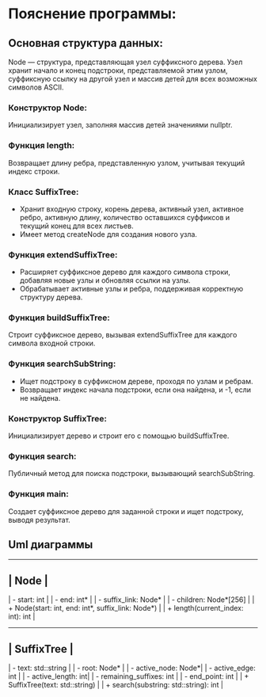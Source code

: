 # Пояснение программы:
## Основная структура данных:

Node — структура, представляющая узел суффиксного дерева. Узел хранит начало и конец подстроки, представляемой этим узлом, суффиксную ссылку на другой узел и массив детей для всех возможных символов ASCII.
### Конструктор Node:

Инициализирует узел, заполняя массив детей значениями nullptr.
### Функция length:

Возвращает длину ребра, представленную узлом, учитывая текущий индекс строки.
### Класс SuffixTree:

- Хранит входную строку, корень дерева, активный узел, активное ребро, активную длину, количество оставшихся суффиксов и текущий конец для всех листьев.
- Имеет метод createNode для создания нового узла.
### Функция extendSuffixTree:

- Расширяет суффиксное дерево для каждого символа строки, добавляя новые узлы и обновляя ссылки на узлы.
- Обрабатывает активные узлы и ребра, поддерживая корректную структуру дерева.
### Функция buildSuffixTree:

Строит суффиксное дерево, вызывая extendSuffixTree для каждого символа входной строки.
### Функция searchSubString:

- Ищет подстроку в суффиксном дереве, проходя по узлам и ребрам.
- Возвращает индекс начала подстроки, если она найдена, и -1, если не найдена.
### Конструктор SuffixTree:

Инициализирует дерево и строит его с помощью buildSuffixTree.
### Функция search:

Публичный метод для поиска подстроки, вызывающий searchSubString.
### Функция main:

Создает суффиксное дерево для заданной строки и ищет подстроку, выводя результат.

## Uml диаграммы
--------------------------------------
|             Node                   |
--------------------------------------
| - start: int                       | 
| - end: int*                        |
| - suffix_link: Node*               |
| - children: Node*[256]             |
| + Node(start: int, end: int*, suffix_link: Node*)        |
| + length(current_index: int): int |


-----------------------
|     SuffixTree      |
-----------------------
| - text: std::string |
| - root: Node*       |
| - active_node: Node*|
| - active_edge: int  |
| - active_length: int|
| - remaining_suffixes: int |
| - end_point: int |
| + SuffixTree(text: std::string) |
| + search(substring: std::string): int |




